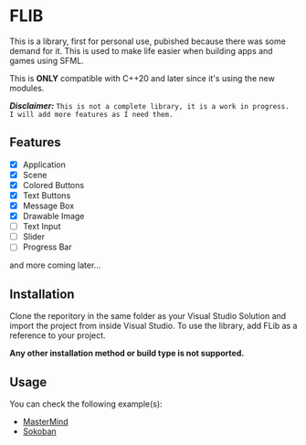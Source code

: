 # FLIB

This is a library, first for personal use, pubished because there was some demand for it. This is used to make life easier when building apps and games using SFML.

This is **ONLY** compatible with C++20 and later since it's using the new modules.

***Disclaimer:*** `This is not a complete library, it is a work in progress. I will add more features as I need them.`

## Features
- [x] Application
- [x] Scene
- [x] Colored Buttons
- [x] Text Buttons
- [x] Message Box
- [x] Drawable Image
- [ ] Text Input
- [ ] Slider
- [ ] Progress Bar

and more coming later...

## Installation
Clone the reporitory in the same folder as your Visual Studio Solution and import the project from inside Visual Studio.
To use the library, add FLib as a reference to your project.

**Any other installation method or build type is not supported.**

## Usage

You can check the following example(s):
- [MasterMind](examples/mastermind)
- [Sokoban](examples/sokoban)
